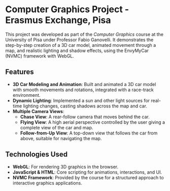 # Computer Graphics Project - Erasmus Exchange, Pisa

This project was developed as part of the *Computer Graphics* course at the University of Pisa under Professor Fabio Ganovelli. It demonstrates the step-by-step creation of a 3D car model, animated movement through a map, and realistic lighting and shadow effects, using the EnvyMyCar (NVMC) framework with WebGL.

## Features

- **3D Car Modeling and Animation**: Built and animated a 3D car model with smooth movements and rotations, integrated with a race-track environment.
- **Dynamic Lighting**: Implemented a sun and other light sources for real-time lighting changes, casting shadows across the map and car.
- **Multiple Camera Views**:
  - **Chase View**: A rear-follow camera that moves behind the car.
  - **Flying View**: A high aerial perspective controlled by the user giving a complete view of the car and map.
  - **Follow-from-Up View**: A top-down view that follows the car from above, suitable for navigating the map.

## Technologies Used

- **WebGL**: For rendering 3D graphics in the browser.
- **JavaScript & HTML**: Core scripting for animations, interactions, and UI.
- **NVMC Framework**: Provided by the course for a structured approach to interactive graphics applications.
